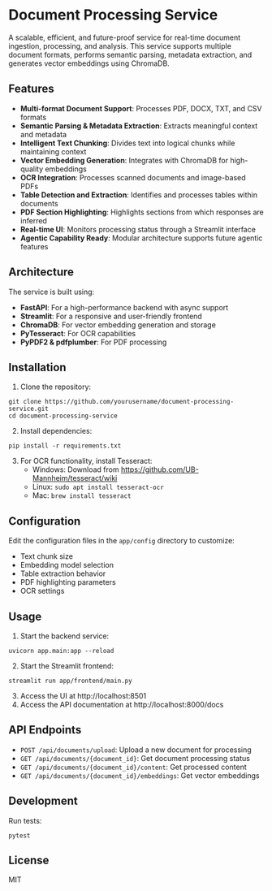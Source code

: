 # Document Processing Service

A scalable, efficient, and future-proof service for real-time document ingestion, processing, and analysis. This service supports multiple document formats, performs semantic parsing, metadata extraction, and generates vector embeddings using ChromaDB.

## Features

- **Multi-format Document Support**: Processes PDF, DOCX, TXT, and CSV formats
- **Semantic Parsing & Metadata Extraction**: Extracts meaningful context and metadata
- **Intelligent Text Chunking**: Divides text into logical chunks while maintaining context
- **Vector Embedding Generation**: Integrates with ChromaDB for high-quality embeddings
- **OCR Integration**: Processes scanned documents and image-based PDFs
- **Table Detection and Extraction**: Identifies and processes tables within documents
- **PDF Section Highlighting**: Highlights sections from which responses are inferred
- **Real-time UI**: Monitors processing status through a Streamlit interface
- **Agentic Capability Ready**: Modular architecture supports future agentic features

## Architecture

The service is built using:
- **FastAPI**: For a high-performance backend with async support
- **Streamlit**: For a responsive and user-friendly frontend
- **ChromaDB**: For vector embedding generation and storage
- **PyTesseract**: For OCR capabilities
- **PyPDF2 & pdfplumber**: For PDF processing

## Installation

1. Clone the repository:
```
git clone https://github.com/yourusername/document-processing-service.git
cd document-processing-service
```

2. Install dependencies:
```
pip install -r requirements.txt
```

3. For OCR functionality, install Tesseract:
   - Windows: Download from https://github.com/UB-Mannheim/tesseract/wiki
   - Linux: `sudo apt install tesseract-ocr`
   - Mac: `brew install tesseract`

## Configuration

Edit the configuration files in the `app/config` directory to customize:
- Text chunk size
- Embedding model selection
- Table extraction behavior
- PDF highlighting parameters
- OCR settings

## Usage

1. Start the backend service:
```
uvicorn app.main:app --reload
```

2. Start the Streamlit frontend:
```
streamlit run app/frontend/main.py
```

3. Access the UI at http://localhost:8501
4. Access the API documentation at http://localhost:8000/docs

## API Endpoints

- `POST /api/documents/upload`: Upload a new document for processing
- `GET /api/documents/{document_id}`: Get document processing status
- `GET /api/documents/{document_id}/content`: Get processed content
- `GET /api/documents/{document_id}/embeddings`: Get vector embeddings

## Development

Run tests:
```
pytest
```

## License

MIT 